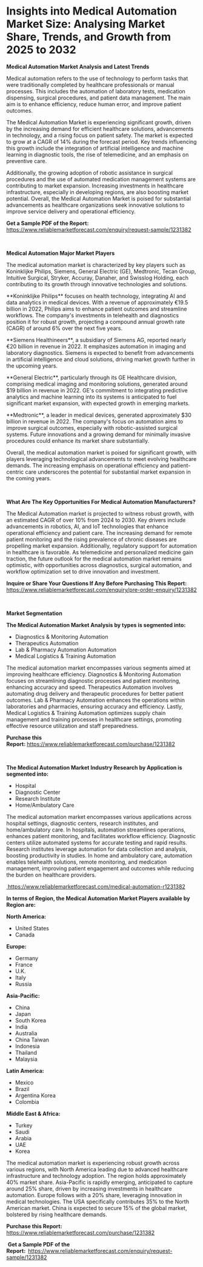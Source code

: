 <p><h1>Insights into Medical Automation Market Size: Analysing Market Share, Trends, and Growth from 2025 to 2032</h1></p><p><strong>Medical Automation Market Analysis and Latest Trends</strong></p>
<p><p>Medical automation refers to the use of technology to perform tasks that were traditionally completed by healthcare professionals or manual processes. This includes the automation of laboratory tests, medication dispensing, surgical procedures, and patient data management. The main aim is to enhance efficiency, reduce human error, and improve patient outcomes. </p><p>The Medical Automation Market is experiencing significant growth, driven by the increasing demand for efficient healthcare solutions, advancements in technology, and a rising focus on patient safety. The market is expected to grow at a CAGR of 14% during the forecast period. Key trends influencing this growth include the integration of artificial intelligence and machine learning in diagnostic tools, the rise of telemedicine, and an emphasis on preventive care.</p><p>Additionally, the growing adoption of robotic assistance in surgical procedures and the use of automated medication management systems are contributing to market expansion. Increasing investments in healthcare infrastructure, especially in developing regions, are also boosting market potential. Overall, the Medical Automation Market is poised for substantial advancements as healthcare organizations seek innovative solutions to improve service delivery and operational efficiency.</p></p>
<p><strong>Get a Sample PDF of the Report:&nbsp;</strong> <a href="https://www.reliablemarketforecast.com/enquiry/request-sample/1231382?utm_campaign=1840&utm_medium=2&utm_source=Github&utm_content=ia&utm_term=14042025&utm_id=medical-automation">https://www.reliablemarketforecast.com/enquiry/request-sample/1231382</a></p>
<p>&nbsp;</p>
<p><strong>Medical Automation Major Market Players</strong></p>
<p><p>The medical automation market is characterized by key players such as Koninklijke Philips, Siemens, General Electric (GE), Medtronic, Tecan Group, Intuitive Surgical, Stryker, Accuray, Danaher, and Swisslog Holding, each contributing to its growth through innovative technologies and solutions.</p><p>**Koninklijke Philips** focuses on health technology, integrating AI and data analytics in medical devices. With a revenue of approximately €19.5 billion in 2022, Philips aims to enhance patient outcomes and streamline workflows. The company's investments in telehealth and diagnostics position it for robust growth, projecting a compound annual growth rate (CAGR) of around 6% over the next five years.</p><p>**Siemens Healthineers**, a subsidiary of Siemens AG, reported nearly €20 billion in revenue in 2022. It emphasizes automation in imaging and laboratory diagnostics. Siemens is expected to benefit from advancements in artificial intelligence and cloud solutions, driving market growth further in the upcoming years.</p><p>**General Electric**, particularly through its GE Healthcare division, comprising medical imaging and monitoring solutions, generated around $19 billion in revenue in 2022. GE's commitment to integrating predictive analytics and machine learning into its systems is anticipated to fuel significant market expansion, with expected growth in emerging markets.</p><p>**Medtronic**, a leader in medical devices, generated approximately $30 billion in revenue in 2022. The company's focus on automation aims to improve surgical outcomes, especially with robotic-assisted surgical systems. Future innovations and a growing demand for minimally invasive procedures could enhance its market share substantially.</p><p>Overall, the medical automation market is poised for significant growth, with players leveraging technological advancements to meet evolving healthcare demands. The increasing emphasis on operational efficiency and patient-centric care underscores the potential for substantial market expansion in the coming years.</p></p>
<p>&nbsp;</p>
<p><strong>What Are The Key Opportunities For Medical Automation Manufacturers?</strong></p>
<p><p>The Medical Automation market is projected to witness robust growth, with an estimated CAGR of over 10% from 2024 to 2030. Key drivers include advancements in robotics, AI, and IoT technologies that enhance operational efficiency and patient care. The increasing demand for remote patient monitoring and the rising prevalence of chronic diseases are propelling market expansion. Additionally, regulatory support for automation in healthcare is favorable. As telemedicine and personalized medicine gain traction, the future outlook for the medical automation market remains optimistic, with opportunities across diagnostics, surgical automation, and workflow optimization set to drive innovation and investment.</p></p>
<p><strong>Inquire or Share Your Questions If Any Before Purchasing This Report:</strong> <a href="https://www.reliablemarketforecast.com/enquiry/pre-order-enquiry/1231382?utm_campaign=1840&utm_medium=2&utm_source=Github&utm_content=ia&utm_term=14042025&utm_id=medical-automation">https://www.reliablemarketforecast.com/enquiry/pre-order-enquiry/1231382</a></p>
<p>&nbsp;</p>
<p><strong>Market Segmentation</strong></p>
<p><strong>The Medical Automation Market Analysis by types is segmented into:</strong></p>
<p><ul><li>Diagnostics & Monitoring Automation</li><li>Therapeutics Automation</li><li>Lab & Pharmacy Automation Automation</li><li>Medical Logistics & Training Automation</li></ul></p>
<p><p>The medical automation market encompasses various segments aimed at improving healthcare efficiency. Diagnostics & Monitoring Automation focuses on streamlining diagnostic processes and patient monitoring, enhancing accuracy and speed. Therapeutics Automation involves automating drug delivery and therapeutic procedures for better patient outcomes. Lab & Pharmacy Automation enhances the operations within laboratories and pharmacies, ensuring accuracy and efficiency. Lastly, Medical Logistics & Training Automation optimizes supply chain management and training processes in healthcare settings, promoting effective resource utilization and staff preparedness.</p></p>
<p><strong>Purchase this Report:&nbsp;</strong><a href="https://www.reliablemarketforecast.com/purchase/1231382?utm_campaign=1840&utm_medium=2&utm_source=Github&utm_content=ia&utm_term=14042025&utm_id=medical-automation">https://www.reliablemarketforecast.com/purchase/1231382</a></p>
<p>&nbsp;</p>
<p><strong>The Medical Automation Market Industry Research by Application is segmented into:</strong></p>
<p><ul><li>Hospital</li><li>Diagnostic Center</li><li>Research Institute</li><li>Home/Ambulatory Care</li></ul></p>
<p><p>The medical automation market encompasses various applications across hospital settings, diagnostic centers, research institutes, and home/ambulatory care. In hospitals, automation streamlines operations, enhances patient monitoring, and facilitates workflow efficiency. Diagnostic centers utilize automated systems for accurate testing and rapid results. Research institutes leverage automation for data collection and analysis, boosting productivity in studies. In home and ambulatory care, automation enables telehealth solutions, remote monitoring, and medication management, improving patient engagement and outcomes while reducing the burden on healthcare providers.</p></p>
<p><a href="https://www.reliablemarketforecast.com/medical-automation-r1231382?utm_campaign=1840&utm_medium=2&utm_source=Github&utm_content=ia&utm_term=14042025&utm_id=medical-automation">&nbsp;https://www.reliablemarketforecast.com/medical-automation-r1231382</a></p>
<p><strong>In terms of Region, the Medical Automation Market Players available by Region are:</strong></p>
<p>
    <p> <strong> North America: </strong>
        <ul>
            <li>United States</li>
            <li>Canada</li>
        </ul>
        </p> 
    <p> <strong> Europe: </strong>
        <ul>
            <li>Germany</li>
            <li>France</li>
            <li>U.K.</li>
            <li>Italy</li>
            <li>Russia</li>
        </ul>
        </p> 
    <p> <strong> Asia-Pacific: </strong>
        <ul>
            <li>China</li>
            <li>Japan</li>
            <li>South Korea</li>
            <li>India</li>
            <li>Australia</li>
            <li>China Taiwan</li>
            <li>Indonesia</li>
            <li>Thailand</li>
            <li>Malaysia</li>
        </ul>
        </p> 
    <p> <strong> Latin America: </strong>
        <ul>
            <li>Mexico</li>
            <li>Brazil</li>
            <li>Argentina Korea</li>
            <li>Colombia</li>
        </ul>
        </p> 
    <p> <strong> Middle East & Africa: </strong>
        <ul>
            <li>Turkey</li>
            <li>Saudi</li>
            <li>Arabia</li>
            <li>UAE</li>
            <li>Korea</li>
        </ul>
    </p>
    </p>
<p><p>The medical automation market is experiencing robust growth across various regions, with North America leading due to advanced healthcare infrastructure and technology adoption. The region holds approximately 40% market share. Asia-Pacific is rapidly emerging, anticipated to capture around 25% share, driven by increasing investments in healthcare automation. Europe follows with a 20% share, leveraging innovation in medical technologies. The USA specifically contributes 35% to the North American market. China is expected to secure 15% of the global market, bolstered by rising healthcare demands.</p></p>
<p><strong>Purchase this Report: </strong><a href="https://www.reliablemarketforecast.com/purchase/1231382?utm_campaign=1840&utm_medium=2&utm_source=Github&utm_content=ia&utm_term=14042025&utm_id=medical-automation">https://www.reliablemarketforecast.com/purchase/1231382</a></p>
<p>&nbsp;<strong>Get a Sample PDF of the Report:&nbsp;&nbsp;</strong><a href="https://www.reliablemarketforecast.com/enquiry/request-sample/1231382?utm_campaign=1840&utm_medium=2&utm_source=Github&utm_content=ia&utm_term=14042025&utm_id=medical-automation">https://www.reliablemarketforecast.com/enquiry/request-sample/1231382</a></p>
<p><strong></strong></p>
<p><p></p><p></p><p></p></p>